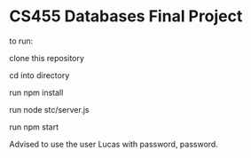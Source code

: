 # CS455 Databases Final Project

to run:

clone this repository

cd into directory

run npm install

run node stc/server.js

run npm start

Advised to use the user Lucas with password, password.
